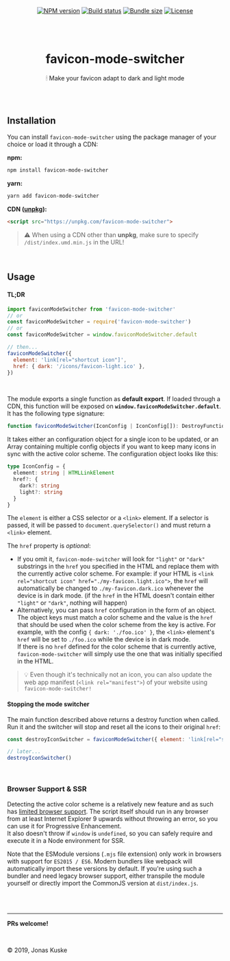 <p align="center">
  <a href="https://www.npmjs.com/package/favicon-mode-switcher"><img align="center" src="https://img.shields.io/npm/v/favicon-mode-switcher.svg" alt="NPM version"></a>
  <a href="https://travis-ci.org/jonaskuske/favicon-mode-switcher"><img align="center" src="https://travis-ci.org/jonaskuske/favicon-mode-switcher.svg?branch=master" alt="Build status"></a>
  <a href="https://bundlephobia.com/result?p=favicon-mode-switcher@latest"><img align="center" src="https://img.shields.io/bundlephobia/minzip/favicon-mode-switcher/latest.svg" alt="Bundle size"></a>
  <a href="./LICENSE"><img align="center" src="https://img.shields.io/npm/l/favicon-mode-switcher.svg" alt="License"></a>
</p>

&nbsp;  
&nbsp;

<h1 align="center">favicon-mode-switcher</h1>
<p align="center">🕯 Make your favicon adapt to dark and light mode</p>

&nbsp;
&nbsp;  
&nbsp;
&nbsp;

## Installation

You can install `favicon-mode-switcher` using the package manager of your choice or load it through a CDN:

**npm:**

```bash
npm install favicon-mode-switcher
```

**yarn:**

```bash
yarn add favicon-mode-switcher
```

**CDN ([unpkg](https://unpkg.com)):**

```html
<script src="https://unpkg.com/favicon-mode-switcher">
```

> ⚠ When using a CDN other than **unpkg**, make sure to specify `/dist/index.umd.min.js` in the URL!

&nbsp;

## Usage

#### TL;DR

```js
import faviconModeSwitcher from 'favicon-mode-switcher'
// or
const faviconModeSwitcher = require('favicon-mode-switcher')
// or
const faviconModeSwitcher = window.faviconModeSwitcher.default

// then...
faviconModeSwitcher({
  element: 'link[rel="shortcut icon"]',
  href: { dark: '/icons/favicon-light.ico' },
})
```

&nbsp;

The module exports a single function as **default export**. If loaded through a CDN, this function will be exposed on **`window.faviconModeSwitcher.default`**. It has the following type signature:

```ts
function faviconModeSwitcher(IconConfig | IconConfig[]): DestroyFunction
```

It takes either an configuration object for a single icon to be updated, or an Array containing multiple config objects if you want to keep many icons in sync with the active color scheme. The configuration object looks like this:

```ts
type IconConfig = {
  element: string | HTMLLinkElement
  href?: {
    dark?: string
    light?: string
  }
}
```

The `element` is either a CSS selector or a `<link>` element. If a selector is passed, it will be passed to `document.querySelector()` and must return a `<link>` element.

The `href` property is _optional_:

- If you omit it, `favicon-mode-switcher` will look for `"light"` or `"dark"` substrings in the `href` you specified in the HTML and replace them with the currently active color scheme. For example: if your HTML is `<link rel="shortcut icon" href="./my-favicon.light.ico">`, the `href` will automatically be changed to `./my-favicon.dark.ico` whenever the device is in dark mode. (if the `href` in the HTML doesn't contain either `"light"` or `"dark"`, nothing will happen)
- Alternatively, you can pass `href` configuration in the form of an object. The object keys must match a color scheme and the value is the `href` that should be used when the color scheme from the key is active. For example, with the config `{ dark: './foo.ico' }`, the `<link>` element's `href` will be set to `./foo.ico` while the device is in dark mode.  
  If there is no `href` defined for the color scheme that is currently active, `favicon-mode-switcher` will simply use the one that was initially specified in the HTML.

> 💡 Even though it's technically not an icon, you can also update the web app manifest (`<link rel="manifest">`) of your website using `favicon-mode-switcher!`

#### Stopping the mode switcher

The main function described above returns a destroy function when called. Run it and the switcher will stop and reset all the icons to their original `href`:

```js
const destroyIconSwitcher = faviconModeSwitcher({ element: 'link[rel="shortcut icon"]' })

// later...
destroyIconSwitcher()
```

&nbsp;

### Browser Support & SSR

Detecting the active color scheme is a relatively new feature and as such has [limited browser support](https://caniuse.com/#feat=prefers-color-scheme). The script itself should run in any browser from at least Internet Explorer 9 upwards without throwing an error, so you can use it for Progressive Enhancement.  
It also doesn't throw if `window` is `undefined`, so you can safely require and execute it in a Node environment for SSR.

Note that the ESModule versions (`.mjs` file extension) only work in browsers with support for `ES2015 / ES6`. Modern bundlers like webpack will automatically import these versions by default. If you're using such a bundler and need legacy browser support, either transpile the module yourself or directly import the CommonJS version at `dist/index.js`.

&nbsp;
&nbsp;  
&nbsp;

---

**PRs welcome!**

&nbsp;

© 2019, Jonas Kuske
